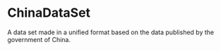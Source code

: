 # ChinaDataSet
A data set made in a unified format based on the data published by the government of China.

